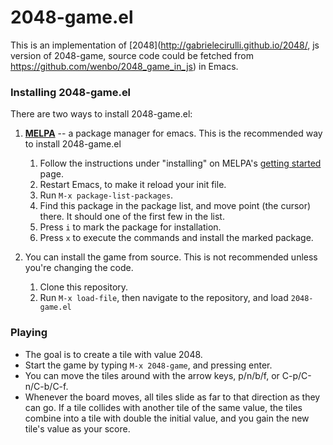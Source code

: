 # 2048-game.el #

This is an implementation of [2048](http://gabrielecirulli.github.io/2048/, js version of 2048-game, source code could be fetched from https://github.com/wenbo/2048_game_in_js) in Emacs.

### Installing 2048-game.el ###

There are two ways to install 2048-game.el:

1. **[MELPA](http://melpa.milkbox.net/)** -- a package manager for emacs. This is the recommended way to install 2048-game.el
    1. Follow the instructions under "installing" on MELPA's [getting started](http://melpa.milkbox.net/#/getting-started) page.
    2. Restart Emacs, to make it reload your init file.
    3. Run `M-x package-list-packages`.
    4. Find this package in the package list, and move point (the cursor) there. It should one of the first few in the list.
    5. Press `i` to mark the package for installation.
    6. Press `x` to execute the commands and install the marked package.

2. You can install the game from source. This is not recommended unless you're changing the code.
    1. Clone this repository.
    2. Run `M-x load-file`, then navigate to the repository, and load `2048-game.el`

### Playing ###

* The goal is to create a tile with value 2048.
* Start the game by typing `M-x 2048-game`, and pressing enter.
* You can move the tiles around with the arrow keys, p/n/b/f, or C-p/C-n/C-b/C-f.
* Whenever the board moves, all tiles slide as far to that direction as they can go. If a tile collides with another tile of the same value, the tiles combine into a  tile with double the initial value, and you gain the new tile's value as your score.

